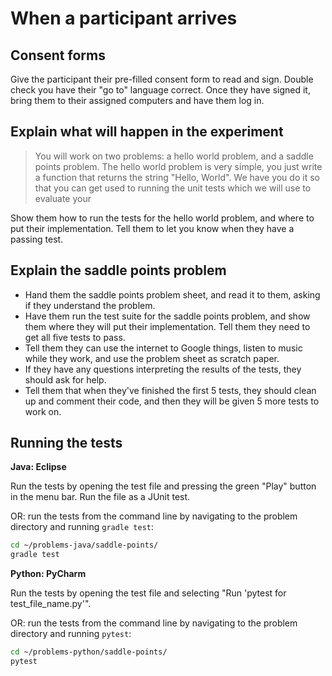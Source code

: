 # When a participant arrives

## Consent forms

Give the participant their pre-filled consent form to read and sign. Double
check you have their "go to" language correct. Once they have signed it, bring
them to their assigned computers and have them log in.

## Explain what will happen in the experiment

> You will work on two problems: a hello world problem, and a saddle points
  problem.
> The hello world problem is very simple, you just write a function that
  returns the string "Hello, World". We have you do it so that you can
  get used to running the unit tests which we will use to evaluate your

Show them how to run the tests for the hello world problem, and where to
put their implementation. Tell them to let you know when they have a passing
test.

## Explain the saddle points problem

- Hand them the saddle points problem sheet, and read it to them, asking if
  they understand the problem.
- Have them run the test suite for the saddle points problem, and show them
  where they will put their implementation. Tell them they need to get all
  five tests to pass.
- Tell them they can use the internet to Google things, listen to music while
  they work, and use the problem sheet as scratch paper.
- If they have any questions interpreting the results of the tests, they
  should ask for help.
- Tell them that when they've finished the first 5 tests, they should clean
  up and comment their code, and then they will be given 5 more tests to
  work on.

## Running the tests

**Java: Eclipse**

Run the tests by opening the test file and pressing the green "Play" button in the menu bar. Run the file as a JUnit test.

OR: run the tests from the command line by navigating to the problem directory and running `gradle test`:

```bash
cd ~/problems-java/saddle-points/
gradle test
```

**Python: PyCharm**

Run the tests by opening the test file and selecting "Run 'pytest for test_file_name.py'".

OR: run the tests from the command line by navigating to the problem directory and running `pytest`:

```bash
cd ~/problems-python/saddle-points/
pytest
```
